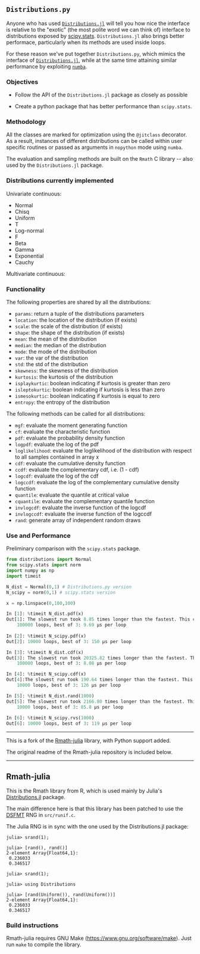 ## `Distributions.py`

Anyone who has used [`Distributions.jl`](https://github.com/JuliaStats/Distributions.jl) will tell
you how nice the interface is relative to the "exotic" (the most polite word
we can think of) interface to distributions exposed by
[scipy.stats](http://docs.scipy.org/doc/scipy-0.17.1/reference/stats.html).
`Distributions.jl` also brings better performace, particularly when its
methods are used inside loops.

For these reason we've put together `Distributions.py`, which mimics the
interface of [`Distributions.jl`](https://github.com/JuliaStats/Distributions.jl), while at the same
time attaining similar performance by exploiting [`numba`](http://numba.pydata.org/).


### Objectives

* Follow the API of the `Distributions.jl` package as closely as possible 

* Create a python package that has better performance than `scipy.stats`. 

### Methodology

All the classes are marked for optimization using the `@jitclass` decorator. As a result, instances of different distributions can be called within user specific routines or passed as arguments in `nopython` mode using `numba`.

The evaluation and sampling methods are built on the `Rmath` C library -- also used by the `Distributions.jl` package.

### Distributions currently implemented

Univariate continuous:

* Normal
* Chisq
* Uniform
* T
* Log-normal
* F
* Beta
* Gamma
* Exponential
* Cauchy

Multivariate continuous:

### Functionality

The following properties are shared by all the distributions:

* `params`: return a tuple of the distributions parameters
* `location`: the location of the distribution (if exists)
* `scale`: the scale of the distribution (if exists)
* `shape`: the shape of the distribution (if exists)
* `mean`: the mean of the distribution
* `median`: the median of the distribution
* `mode`: the mode of the distribution
* `var`: the var of the distribution
* `std`: the std of the distribution
* `skewness`: the skewness of the distribution
* `kurtosis`: the kurtosis of the distribution
* `isplaykurtic`: boolean indicating if kurtosis is greater than zero
* `isleptokurtic`: boolean indicating if kurtosis is less than zero
* `ismesokurtic`: boolean indicating if kurtosis is equal to zero
* `entropy`: the entropy of the distribution

The following methods can be called for all distributions:

* `mgf`: evaluate the moment generating function
* `cf`: evaluate the characteristic function
* `pdf`: evaluate the probability density function
* `logpdf`: evaluate the log of the pdf
* `loglikelihood`: evaluate the loglikelihood of the distribution with respect to all samples contained in array x
* `cdf`: evaluate the cumulative density function
* `ccdf`: evaluate the complementary cdf, i.e. (1 - cdf)
* `logcdf`: evaluate the log of the cdf
* `logccdf`: evaluate the log of the complementary cumulative density function
* `quantile`: evaluate the quantile at critical value
* `cquantile`: evaluate the complementary quantile function
* `invlogcdf`: evaluate the inverse function of the logcdf
* `invlogccdf`: evaluate the inverse function of the logccdf
* `rand`: generate array of independent random draws


### Use and Performance

Preliminary comparison with the `scipy.stats` package.

```python
from distributions import Normal
from scipy.stats import norm
import numpy as np
import timeit

N_dist = Normal(0,1) # Distributions.py version
N_scipy = norm(0,1) # scipy.stats version

x = np.linspace(0,100,100)
```


```python
In [1]: %timeit N_dist.pdf(x)
Out[1]: The slowest run took 8.85 times longer than the fastest. This could mean that an intermediate result is being cached.
    100000 loops, best of 3: 9.69 µs per loop
    
In [2]: %timeit N_scipy.pdf(x)
Out[2]: 10000 loops, best of 3: 150 µs per loop
```

```python
In [3]: %timeit N_dist.cdf(x)
Out[3]: The slowest run took 20325.82 times longer than the fastest. This could mean that an intermediate result is being cached.
    100000 loops, best of 3: 8.08 µs per loop

In [4]: %timeit N_scipy.cdf(x)
Out[4]:The slowest run took 190.64 times longer than the fastest. This could mean that an intermediate result is being cached.
    10000 loops, best of 3: 126 µs per loop
```


```python
In [5]: %timeit N_dist.rand(1000)
Out[5]: The slowest run took 2166.80 times longer than the fastest. This could mean that an intermediate result is being cached.
    10000 loops, best of 3: 85.8 µs per loop
    
In [6]: %timeit N_scipy.rvs(1000)
Out[6]: 10000 loops, best of 3: 119 µs per loop
```

---

This is a fork of the [Rmath-julia](https://github.com/JuliaLang/Rmath-julia)
library, with Python support added.

The original readme of the Rmath-julia repository is included below.

---

## Rmath-julia

This is the Rmath library from R, which is used mainly by Julia's
[Distributions.jl](https://github.com/JuliaStats/Distributions.jl)
package.

The main difference here is that this library has been patched to use
the [DSFMT](http://www.math.sci.hiroshima-u.ac.jp/~m-mat/MT/SFMT/) RNG
in `src/runif.c`.

The Julia RNG is in sync with the one used by the Distributions.jl package:

````
julia> srand(1);

julia> [rand(), rand()]
2-element Array{Float64,1}:
 0.236033
 0.346517

julia> srand(1);

julia> using Distributions

julia> [rand(Uniform()), rand(Uniform())]
2-element Array{Float64,1}:
 0.236033
 0.346517
````

### Build instructions

Rmath-julia requires GNU Make (https://www.gnu.org/software/make). Just run
`make` to compile the library.
